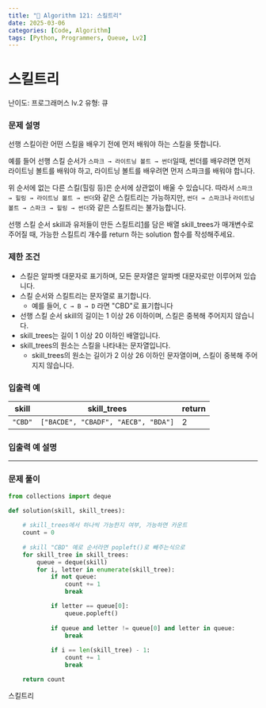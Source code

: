 ```yaml
---
title: "🧠 Algorithm 121: 스킬트리"
date: 2025-03-06
categories: [Code, Algorithm]
tags: [Python, Programmers, Queue, Lv2]
---
```


# 스킬트리

난이도: 프로그래머스 lv.2
유형: 큐

### **문제 설명**

선행 스킬이란 어떤 스킬을 배우기 전에 먼저 배워야 하는 스킬을 뜻합니다.

예를 들어 선행 스킬 순서가 `스파크 → 라이트닝 볼트 → 썬더`일때, 썬더를 배우려면 먼저 라이트닝 볼트를 배워야 하고, 라이트닝 볼트를 배우려면 먼저 스파크를 배워야 합니다.

위 순서에 없는 다른 스킬(힐링 등)은 순서에 상관없이 배울 수 있습니다. 따라서 `스파크 → 힐링 → 라이트닝 볼트 → 썬더`와 같은 스킬트리는 가능하지만, `썬더 → 스파크`나 `라이트닝 볼트 → 스파크 → 힐링 → 썬더`와 같은 스킬트리는 불가능합니다.

선행 스킬 순서 skill과 유저들이 만든 스킬트리[1](https://school.programmers.co.kr/learn/courses/30/lessons/49993#fn1)를 담은 배열 skill_trees가 매개변수로 주어질 때, 가능한 스킬트리 개수를 return 하는 solution 함수를 작성해주세요.

### 제한 조건

- 스킬은 알파벳 대문자로 표기하며, 모든 문자열은 알파벳 대문자로만 이루어져 있습니다.
- 스킬 순서와 스킬트리는 문자열로 표기합니다.
    - 예를 들어, `C → B → D` 라면 "CBD"로 표기합니다
- 선행 스킬 순서 skill의 길이는 1 이상 26 이하이며, 스킬은 중복해 주어지지 않습니다.
- skill_trees는 길이 1 이상 20 이하인 배열입니다.
- skill_trees의 원소는 스킬을 나타내는 문자열입니다.
    - skill_trees의 원소는 길이가 2 이상 26 이하인 문자열이며, 스킬이 중복해 주어지지 않습니다.

### 입출력 예

| skill | skill_trees | return |
| --- | --- | --- |
| `"CBD"` | `["BACDE", "CBADF", "AECB", "BDA"]` | 2 |

### 입출력 예 설명

---

### 문제 풀이

```python
from collections import deque

def solution(skill, skill_trees):
    
    # skill_trees에서 하나씩 가능한지 여부, 가능하면 카운트
    count = 0
    
    # skill "CBD" 예로 순서라면 popleft()로 빼주는식으로
    for skill_tree in skill_trees:
        queue = deque(skill)
        for i, letter in enumerate(skill_tree):
            if not queue:
                count += 1
                break

            if letter == queue[0]:
                queue.popleft()
                
            if queue and letter != queue[0] and letter in queue:
                break
            
            if i == len(skill_tree) - 1:
                count += 1
                break

    return count
```

스킬트리